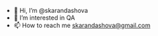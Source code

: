 - 👋 Hi, I’m @skarandashova
- 👀 I’m interested in QA
- 📫 How to reach me skarandashova@gmail.com

<!---
skarandashova/skarandashova is a ✨ special ✨ repository because its `README.md` (this file) appears on your GitHub profile.
You can click the Preview link to take a look at your changes.
--->
